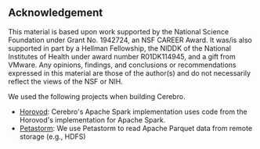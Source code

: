 Acknowledgement
---------------
This material is based upon work supported by the National Science Foundation under Grant No. 1942724, an NSF CAREER Award. It was/is also supported in part by a Hellman Fellowship, the NIDDK of the National Institutes of Health under award number R01DK114945, and a gift from VMware. Any opinions, findings, and conclusions or recommendations expressed in this material are those of the author(s) and do not necessarily reflect the views of the NSF or NIH.

We used the following projects when building Cerebro.
- [Horovod](https://github.com/horovod/horovod): Cerebro's Apache Spark implementation uses code from the Horovod's
 implementation for Apache Spark.
- [Petastorm](https://github.com/uber/petastorm): We use Petastorm to read Apache Parquet data from remote storage
 (e.g., HDFS)  

